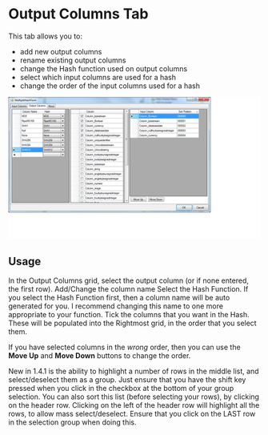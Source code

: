 # Output Columns Tab

This tab allows you to:
* add new output columns
* rename existing output columns
* change the Hash function used on output columns
* select which input columns are used for a hash
* change the order of the input columns used for a hash

![Output Columns Tab](ConfigOutputTab_MultipleHashOutputColumns.png)

## Usage
In the Output Columns grid, select the output column (or if none entered, the first row).
Add/Change the column name
Select the Hash Function.
If you select the Hash Function first, then a column name will be auto generated for you.  I recommend changing this name to one more appropriate to your function.
Tick the columns that you want in the Hash.  These will be populated into the Rightmost grid, in the order that you select them.

If you have selected columns in the _wrong_ order, then you can use the **Move Up** and **Move Down** buttons to change the order.
 
New in 1.4.1 is the ability to highlight a number of rows in the middle list, and select/deselect them as a group.   Just ensure that you have the shift key pressed when you click in the checkbox at the bottom of your group selection.
You can also sort this list (before selecting your rows), by clicking on the header row.
Clicking on the left of the header row will highlight all the rows, to allow mass select/deselect.  Ensure that you click on the LAST row in the selection group when doing this.